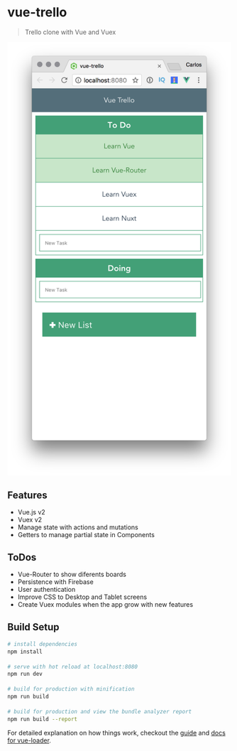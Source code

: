 # vue-trello

> Trello clone with Vue and Vuex

![Trello clone with Vue and Vuex](./screenshot.png)

## Features
* Vue.js v2
* Vuex v2
* Manage state with actions and mutations
* Getters to manage partial state in Components

## ToDos
* Vue-Router to show diferents boards
* Persistence with Firebase
* User authentication
* Improve CSS to Desktop and Tablet screens
* Create Vuex modules when the app grow with new features

## Build Setup

``` bash
# install dependencies
npm install

# serve with hot reload at localhost:8080
npm run dev

# build for production with minification
npm run build

# build for production and view the bundle analyzer report
npm run build --report
```

For detailed explanation on how things work, checkout the [guide](http://vuejs-templates.github.io/webpack/) and [docs for vue-loader](http://vuejs.github.io/vue-loader).
